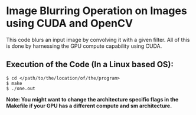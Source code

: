 
# Image Blurring Operation on Images using CUDA and OpenCV

This code blurs an input image by convolving it with a given filter. All of this is done by harnessing the GPU compute capability using CUDA.

## Execution of the Code (In a Linux based OS):

```
$ cd </path/to/the/location/of/the/program>
$ make
$ ./one.out
```

**Note: You might want to change the architecture specific flags in the Makefile if your GPU has a different compute and sm architecture.**
